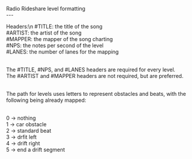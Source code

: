 Radio Rideshare level formatting<br />---<br />

Headers:\n
#TITLE: the title of the song<br />
#ARTIST: the artist of the song<br />
#MAPPER: the mapper of the song charting<br />
#NPS: the notes per second of the level<br />
#LANES: the number of lanes for the mapping<br /><br />

The #TITLE, #NPS, and #LANES headers are required for every level.<br />
The #ARTIST and #MAPPER headers are not required, but are preferred.<br /><br />

The path for levels uses letters to represent obstacles and beats, with the following being already mapped:<br /><br />

0 -> nothing<br />
1 -> car obstacle<br />
2 -> standard beat<br />
3 -> drfit left<br />
4 -> drift right<br />
5 -> end a drift segment<br />
